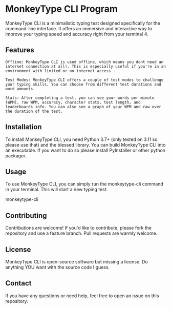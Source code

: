 # MonkeyType CLI Program

MonkeyType CLI is a minimalistic typing test designed specifically for the command-line interface. It offers an immersive and interactive way to improve your typing speed and accuracy right from your terminal 4.
## Features

    Offline: MonkeyType CLI is used offline, which means you dont need an internet connection at all!. This is especially useful if you're in an environment with limited or no internet access .

    Test Modes: MonkeyType CLI offers a couple of test modes to challenge your typing skills. You can choose from different test durations and word amounts.

    Stats: After completing a test, you can see your words per minute (WPM), raw WPM, accuracy, character stats, test length, and leaderboards info. You can also see a graph of your WPM and raw over the duration of the test.

## Installation

To install MonkeyType CLI, you need Python 3.7+ (only tested on 3.11 so please use that) and the blessed library. You can build MonkeyType CLI into an executable. If you want to do so please install PyInstaller or other python packager.

## Usage

To use MonkeyType CLI, you can simply run the monkeytype-cli command in your terminal. This will start a new typing test.

monkeytype-cli

## Contributing

Contributions are welcome! If you'd like to contribute, please fork the repository and use a feature branch. Pull requests are warmly welcome.

## License

MonkeyType CLI is open-source software but missing a license. Do anything YOU want with the source code I guess.

## Contact

If you have any questions or need help, feel free to open an issue on this repository.
